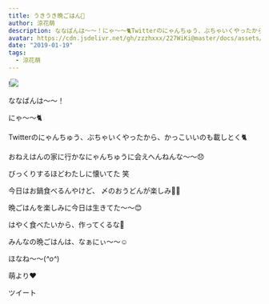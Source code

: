 ```yaml
---
title: うきうき晩ごはん🍲
author: 涼花萌
description: ななばんは〜〜！にゃ〜〜🐈Twitterのにゃんちゅう、ぶちゃいくやったから、かっこいいのも載しとく🐈おねえはんの家に行かなにゃんちゅうに会えへんねんな〜〜😞び...
avatar: https://cdn.jsdelivr.net/gh/zzzhxxx/227WiKi@master/docs/assets/photo/avatar/moe.jpg
date: "2019-01-19"
tags:
  - 涼花萌
---
```


!![](https://cdn.jsdelivr.net/gh/zzzhxxx/227WiKi-image@master/blog-image/moe-2019-01-19_1.jpg)






ななばんは〜〜！




にゃ〜〜🐈






Twitterのにゃんちゅう、ぶちゃいくやったから、かっこいいのも載しとく🐈




おねえはんの家に行かなにゃんちゅうに会えへんねんな〜〜😞


びっくりするほどわたしに懐いてた 笑







今日はお鍋食べるんやけど、
〆のおうどんが楽しみ💓💓


晩ごはんを楽しみに今日は生きてた〜〜😊


はやく食べたいから、作ってくるな🍲






みんなの晩ごはんは、なぁにぃ〜〜☺️







ほなね〜〜(*^o^*)



萌より❤︎


ツイート



